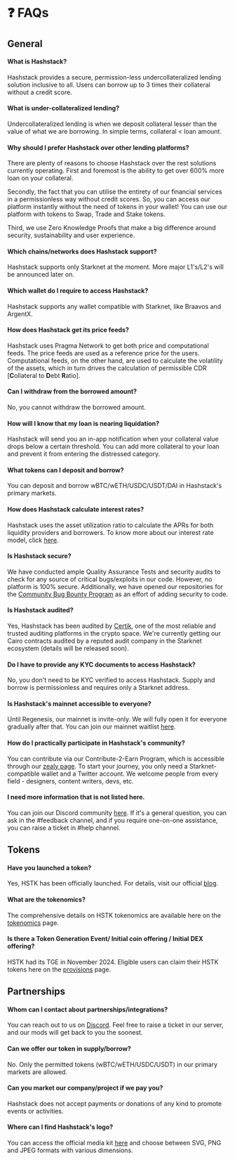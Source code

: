 # ❓ FAQs

## General

#### What is Hashstack?

Hashstack provides a secure, permission-less undercollateralized lending solution inclusive to all. Users can borrow up to 3 times their collateral without a credit score.

#### What is under-collateralized lending?

Undercollateralized lending is when we deposit collateral lesser than the value of what we are borrowing. In simple terms, collateral < loan amount.

#### **Why should I prefer Hashstack over other lending platforms?**

There are plenty of reasons to choose Hashstack over the rest solutions currently operating. First and foremost is the ability to get over 600% more loan on your collateral.

Secondly, the fact that you can utilise the entirety of our financial services in a permissionless way without credit scores. So, you can access our platform instantly without the need of tokens in your wallet! You can use our platform with tokens to Swap, Trade and Stake tokens.

Third, we use Zero Knowledge Proofs that make a big difference around security, sustainability and user experience.

#### Which chains/networks does Hashstack support?

Hashstack supports only Starknet at the moment. More major L1's/L2's will be announced later on.

#### **Which wallet do I require to access Hashstack?**

Hashstack supports any wallet compatible with Starknet, like Braavos and ArgentX.

#### **How does Hashstack get its price feeds?**

Hashstack uses Pragma Network to get both price and computational feeds. The price feeds are used as a reference price for the users. Computational feeds, on the other hand, are used to calculate the volatility of the assets, which in turn drives the calculation of permissible CDR \[**C**ollateral to **D**ebt **R**atio].

#### **Can I withdraw from the borrowed amount?**

No, you cannot withdraw the borrowed amount.

#### **How will I know that my loan is nearing liquidation?**

Hashstack will send you an in-app notification when your collateral value drops below a certain threshold. You can add more collateral to your loan and prevent it from entering the distressed category.

#### **What tokens can I deposit and borrow?**

You can deposit and borrow wBTC/wETH/USDC/USDT/DAI in Hashstack's primary markets.

#### **How does Hashstack calculate interest rates?**

Hashstack uses the asset utilization ratio to calculate the APRs for both liquidity providers and borrowers. To know more about our interest rate model, click [here](https://docs.hashstack.finance/risk/interest-rate-model).&#x20;

#### **Is Hashstack secure?**

We have conducted ample Quality Assurance Tests and security audits to check for any source of critical bugs/exploits in our code. However, no platform is 100% secure. Additionally, we have opened our repositories for the [Community Bug Bounty Program](https://blog.hashstack.finance/launching-community-bug-bounty/) as an effort of adding security to code.

#### Is Hashstack audited?

Yes, Hashstack has been audited by [Certik](https://certik.com/projects/hashstack/), one of the most reliable and trusted auditing platforms in the crypto space. We're currently getting our Cairo contracts audited by a reputed audit company in the Starknet ecosystem (details will be released soon).

#### **Do I have to provide any KYC documents to access Hashstack?**

No, you don't need to be KYC verified to access Hashstack. Supply and borrow is permissionless and requires only a Starknet address.

#### Is Hashstack's mainnet accessible to everyone?

Until Regenesis, our mainnet is invite-only. We will fully open it for everyone gradually after that. You can join our mainnet waitlist [here](https://spearmint.xyz/p/hashstack).

#### How do I practically participate in Hashstack's community?

You can contribute via our Contribute-2-Earn Program, which is accessible through our [zealy page](https://zealy.io/c/hashstack/questboard). To start your journey, you only need a Starknet-compatible wallet and a Twitter account. We welcome people from every field - designers, content writers, devs, etc.

#### I need more information that is not listed here.

You can join our Discord community [here](https://hashstack.community). If it's a general question, you can ask in the #feedback channel, and if you require one-on-one assistance, you can raise a ticket in #help channel.



## **Tokens**

#### **Have you launched a token?**

Yes, HSTK has been officially launched. For details, visit our official [blog](https://hashstack.medium.com/launching-hstk-token-bce9a8b5330a).

#### **What are the tokenomics?**

The comprehensive details on HSTK tokenomics are available here on the [tokenomics](https://token.hashstack.finance/tokenomics/) page.

#### **Is there a Token Generation Event/ Initial coin offering / Initial DEX offering?**

HSTK had its TGE in November 2024. Eligible users can claim their HSTK tokens here on the [provisions](https://token.hashstack.finance/provisions/) page.

## **Partnerships**

#### **Whom can I contact about partnerships/integrations?**

You can reach out to us on [Discord](https://hashstack.community). Feel free to raise a ticket in our server, and our mods will get back to you the soonest.&#x20;

#### **Can we offer our token in supply/borrow?**

No. Only the permitted tokens (wBTC/wETH/USDC/USDT) in our primary markets are allowed.

#### **Can you market our company/project if we pay you?**

Hashstack does not accept payments or donations of any kind to promote events or activities.

#### **Where can I find Hashstack's logo?**

You can access the official media kit [here](https://drive.google.com/drive/folders/1MwIGFymRuE8FWGDRCJjPBQwNBjhX_Dro) and choose between SVG, PNG and JPEG formats with various dimensions.
